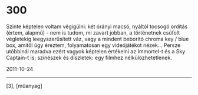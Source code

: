 # 300

Szinte képtelen voltam végigülni: két órányi macsó, nyáltól tocsogó ordítás (értem, alapmű) - nem is tudom, mi zavart jobban, a történetnek csúfolt végletekig leegyszerűsített váz, vagy a mindent beborító chroma key / blue box, amitől úgy éreztem, folyamatosan egy videójátékot nézek... Persze utóbbinál maradva ezért vagyok képtelen értékelni az Immortel-t és a Sky Captain-t is; színészek és díszletek: egy filmhez nélkülözhetetlenek.

2011-10-24 

----

[3], [műanyag]